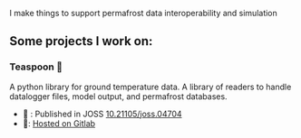 I make things to support permafrost data interoperability and simulation

<!--
**nicholas512/nicholas512** is a ✨ _special_ ✨ repository because its `README.md` (this file) appears on your GitHub profile.

Here are some ideas to get you started:

- 🔭 I’m currently working on ...
- 🌱 I’m currently learning ...
- 👯 I’m looking to collaborate on ...
- 🤔 I’m looking for help with ...
- 💬 Ask me about ...
- 📫 How to reach me: ...
- 😄 Pronouns: ...
- ⚡ Fun fact: ...
-->

## Some projects I work on:

### Teaspoon 🥄
A python library for ground temperature data. A library of readers to handle datalogger files, model output, and permafrost databases. 
* 📄 : Published in JOSS [10.21105/joss.04704](https://doi.org/10.21105/joss.04704)
* 💾: [Hosted on Gitlab](https://gitlab.com/permafrostnet/teaspoon)
